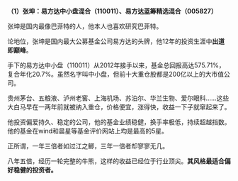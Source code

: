 **（1）张坤：易方达中小盘混合（110011）、易方达蓝筹精选混合（005827）**

张坤是国内最像巴菲特的人，他本人也喜欢研究巴菲特。


论地位，张坤是国内最大公募基金公司易方达的头牌，他12年的投资生涯中**出道即巅峰**。

手下的易方达中小盘（110011）从2012年接手以来，基金总回报高达575.71%，复合年化20.7%。虽然名字叫中小盘，但前十大重仓股都是200亿以上的大市值公司。

贵州茅台、五粮液、泸州老窖、上海机场、苏泊尔、华兰生物、爱尔眼科……这些大白马早在一两年前就被纳入重仓，价格便宜，涨得快，收益一下子就窜起来了。

他投资偏爱持久、稳定的公司，他的基金业绩稳健，换手率极低，持续超越指数。他的基金在wind和晨星等基金评价网站上均是最高的5星。

正所谓，一年三倍者如过江之鲫，三年一倍者却寥寥无几。

八年五倍，经历一轮完整的牛熊，这样的收益已经位于行业顶尖。**其风格最适合偏好稳健的投资者。**

